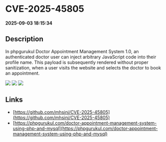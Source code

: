 # CVE-2025-45805

**2025-09-03 18:15:34**

## Description
In phpgurukul Doctor Appointment Management System 1.0, an authenticated doctor user can inject arbitrary JavaScript code into their profile name. This payload is subsequently rendered without proper sanitization, when a user visits the website and selects the doctor to book an appointment.

![](https://img.shields.io/static/v1?label=Score&message=7.6&color=red)
![](https://img.shields.io/static/v1?label=Severity&message=HIGH&color=red)
![](https://img.shields.io/static/v1?label=CWE&message=XSS&color=green)

## Links
- [https://github.com/mhsinj/CVE-2025-45805](https://github.com/mhsinj/CVE-2025-45805)
- [https://phpgurukul.com/doctor-appointment-management-system-using-php-and-mysql](https://phpgurukul.com/doctor-appointment-management-system-using-php-and-mysql)
